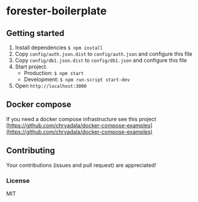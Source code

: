 # forester-boilerplate

## Getting started

1. Install dependencies ` $ npm install `
2. Copy `config/auth.json.dist` to `config/auth.json` and configure this file
3. Copy `config/db1.json.dist` to `config/db1.json` and configure this file
4. Start project.
    - Production: `$ npm start`
    - Development: `$ npm run-script start-dev`
5. Open `http://localhost:3000`

## Docker compose
If you need a docker compose infrastructure see this project [https://github.com/chrvadala/docker-compose-examples](https://github.com/chrvadala/docker-compose-examples)

## Contributing
Your contributions (issues and pull request) are appreciated!

### License
MIT
